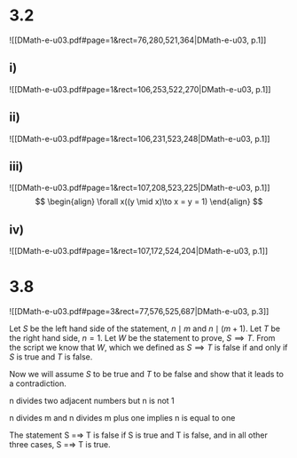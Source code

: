 
# 3.2
![[DMath-e-u03.pdf#page=1&rect=76,280,521,364|DMath-e-u03, p.1]]

## i)
![[DMath-e-u03.pdf#page=1&rect=106,253,522,270|DMath-e-u03, p.1]]

## ii)
![[DMath-e-u03.pdf#page=1&rect=106,231,523,248|DMath-e-u03, p.1]]

## iii)
![[DMath-e-u03.pdf#page=1&rect=107,208,523,225|DMath-e-u03, p.1]]
$$
\begin{align}
\forall x((y \mid x)\to x = y = 1)
\end{align}
$$

## iv)
![[DMath-e-u03.pdf#page=1&rect=107,172,524,204|DMath-e-u03, p.1]]


# 3.8
![[DMath-e-u03.pdf#page=3&rect=77,576,525,687|DMath-e-u03, p.3]]


Let $S$ be the left hand side of the statement, $n \mid m \ \text{and} \ n \mid (m+1)$.
Let $T$ be the right hand side, $n=1$. 
Let $W$ be the statement to prove, $S \implies T$. From the script we know that $W$, which we defined as $S \implies T$ is false if and only if $S$ is true and $T$ is false.

Now we will assume $S$ to be true and $T$ to be false and show that it leads to a contradiction.



n divides two adjacent numbers but n is not 1

n divides m and n divides m plus one implies n is equal to one


The statement S =⇒ T is false if S is true and T is false, and in all other three cases, S =⇒ T is true.
